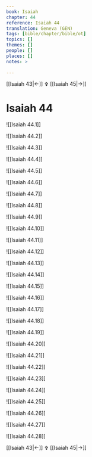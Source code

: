```yaml
---
book: Isaiah
chapter: 44
reference: Isaiah 44
translation: Geneva (GEN)
tags: [bible/chapter/bible/ot]
topics: []
themes: []
people: []
places: []
notes: >
  
---
```


[[Isaiah 43|<-]] ✞ [[Isaiah 45|->]]

# Isaiah 44

![[Isaiah 44.1]]

![[Isaiah 44.2]]

![[Isaiah 44.3]]

![[Isaiah 44.4]]

![[Isaiah 44.5]]

![[Isaiah 44.6]]

![[Isaiah 44.7]]

![[Isaiah 44.8]]

![[Isaiah 44.9]]

![[Isaiah 44.10]]

![[Isaiah 44.11]]

![[Isaiah 44.12]]

![[Isaiah 44.13]]

![[Isaiah 44.14]]

![[Isaiah 44.15]]

![[Isaiah 44.16]]

![[Isaiah 44.17]]

![[Isaiah 44.18]]

![[Isaiah 44.19]]

![[Isaiah 44.20]]

![[Isaiah 44.21]]

![[Isaiah 44.22]]

![[Isaiah 44.23]]

![[Isaiah 44.24]]

![[Isaiah 44.25]]

![[Isaiah 44.26]]

![[Isaiah 44.27]]

![[Isaiah 44.28]]

[[Isaiah 43|<-]] ✞ [[Isaiah 45|->]]

